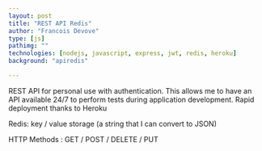 ```yaml
---
layout: post
title: "REST API Redis"
author: "Francois Devove"
type: [js]
pathimg: ""
technologies: [nodejs, javascript, express, jwt, redis, heroku]
background: "apiredis"

---
```

REST API for personal use with authentication.
This allows me to have an API available 24/7 to perform tests during
application development.
Rapid deployment thanks to Heroku

Redis: key / value storage (a string that I can convert to JSON)

HTTP Methods : GET / POST / DELETE / PUT
